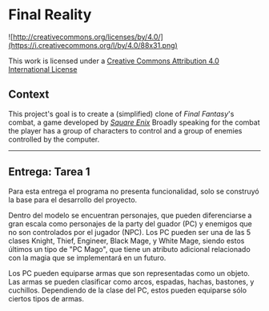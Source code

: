 Final Reality
=============

![http://creativecommons.org/licenses/by/4.0/](https://i.creativecommons.org/l/by/4.0/88x31.png)

This work is licensed under a 
[Creative Commons Attribution 4.0 International License](http://creativecommons.org/licenses/by/4.0/)

Context
-------

This project's goal is to create a (simplified) clone of _Final Fantasy_'s combat, a game developed
by [_Square Enix_](https://www.square-enix.com)
Broadly speaking for the combat the player has a group of characters to control and a group of 
enemies controlled by the computer.

---
Entrega: Tarea 1
----------------
Para esta entrega el programa no presenta funcionalidad, solo se construyó la base para el desarrollo del proyecto.

Dentro del modelo se encuentran personajes, que pueden diferenciarse
a gran escala como personajes de la party del guador (PC) y enemigos
que no son controlados por el jugador (NPC). Los PC pueden ser una de las
5 clases Knight, Thief, Engineer, Black Mage, y White Mage, siendo estos últimos
un tipo de "PC Mago", que tiene un atributo adicional relacionado con la magia que se
implementará en un futuro. 

Los PC pueden equiparse armas que son representadas como un objeto. Las armas se pueden clasificar como
arcos, espadas, hachas, bastones, y cuchillos. Dependiendo de la clase del PC, estos pueden equiparse sólo
ciertos tipos de armas.




